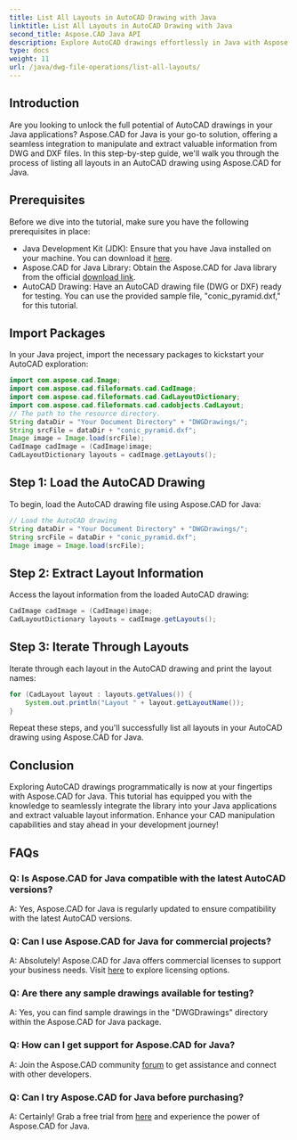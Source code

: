 ```yaml
---
title: List All Layouts in AutoCAD Drawing with Java
linktitle: List All Layouts in AutoCAD Drawing with Java
second_title: Aspose.CAD Java API
description: Explore AutoCAD drawings effortlessly in Java with Aspose.CAD. List all layouts, extract valuable information. Download now for seamless integration!
type: docs
weight: 11
url: /java/dwg-file-operations/list-all-layouts/
---
```

## Introduction
Are you looking to unlock the full potential of AutoCAD drawings in your Java applications? Aspose.CAD for Java is your go-to solution, offering a seamless integration to manipulate and extract valuable information from DWG and DXF files. In this step-by-step guide, we'll walk you through the process of listing all layouts in an AutoCAD drawing using Aspose.CAD for Java.
## Prerequisites
Before we dive into the tutorial, make sure you have the following prerequisites in place:
- Java Development Kit (JDK): Ensure that you have Java installed on your machine. You can download it [here](https://www.oracle.com/java/technologies/javase-downloads.html).
- Aspose.CAD for Java Library: Obtain the Aspose.CAD for Java library from the official [download link](https://releases.aspose.com/cad/java/).
- AutoCAD Drawing: Have an AutoCAD drawing file (DWG or DXF) ready for testing. You can use the provided sample file, "conic_pyramid.dxf," for this tutorial.
## Import Packages
In your Java project, import the necessary packages to kickstart your AutoCAD exploration:
```java
import com.aspose.cad.Image;
import com.aspose.cad.fileformats.cad.CadImage;
import com.aspose.cad.fileformats.cad.CadLayoutDictionary;
import com.aspose.cad.fileformats.cad.cadobjects.CadLayout;
// The path to the resource directory.
String dataDir = "Your Document Directory" + "DWGDrawings/";
String srcFile = dataDir + "conic_pyramid.dxf";
Image image = Image.load(srcFile);
CadImage cadImage = (CadImage)image;
CadLayoutDictionary layouts = cadImage.getLayouts();
```
## Step 1: Load the AutoCAD Drawing
To begin, load the AutoCAD drawing file using Aspose.CAD for Java:
```java
// Load the AutoCAD drawing
String dataDir = "Your Document Directory" + "DWGDrawings/";
String srcFile = dataDir + "conic_pyramid.dxf";
Image image = Image.load(srcFile);
```
## Step 2: Extract Layout Information
Access the layout information from the loaded AutoCAD drawing:
```java
CadImage cadImage = (CadImage)image;
CadLayoutDictionary layouts = cadImage.getLayouts();
```
## Step 3: Iterate Through Layouts
Iterate through each layout in the AutoCAD drawing and print the layout names:
```java
for (CadLayout layout : layouts.getValues()) {
    System.out.println("Layout " + layout.getLayoutName());
}
```
Repeat these steps, and you'll successfully list all layouts in your AutoCAD drawing using Aspose.CAD for Java.
## Conclusion
Exploring AutoCAD drawings programmatically is now at your fingertips with Aspose.CAD for Java. This tutorial has equipped you with the knowledge to seamlessly integrate the library into your Java applications and extract valuable layout information. Enhance your CAD manipulation capabilities and stay ahead in your development journey!
## FAQs
### Q: Is Aspose.CAD for Java compatible with the latest AutoCAD versions?
A: Yes, Aspose.CAD for Java is regularly updated to ensure compatibility with the latest AutoCAD versions.
### Q: Can I use Aspose.CAD for Java for commercial projects?
A: Absolutely! Aspose.CAD for Java offers commercial licenses to support your business needs. Visit [here](https://purchase.aspose.com/buy) to explore licensing options.
### Q: Are there any sample drawings available for testing?
A: Yes, you can find sample drawings in the "DWGDrawings" directory within the Aspose.CAD for Java package.
### Q: How can I get support for Aspose.CAD for Java?
A: Join the Aspose.CAD community [forum](https://forum.aspose.com/c/cad/19) to get assistance and connect with other developers.
### Q: Can I try Aspose.CAD for Java before purchasing?
A: Certainly! Grab a free trial from [here](https://releases.aspose.com/) and experience the power of Aspose.CAD for Java.
